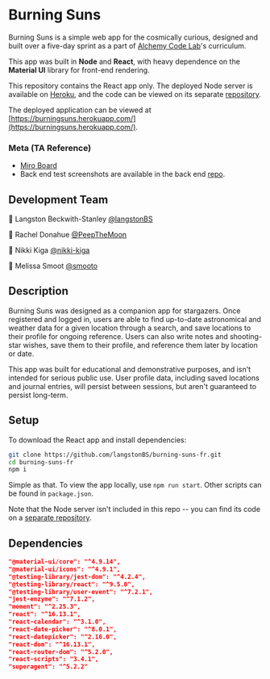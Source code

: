 <!-- The name of the project
Names of the team members
A description of the project

The overall problem domain and how the project solves those problems
Semantic versioning, beginning with version 1.0.0 and incremented as changes are made

A list of any libraries, frameworks, or packages that your application requires in order to properly function

Instructions that the user may need to follow in order to get your application up and running on their own computer

Clearly defined API endpoints with sample responses

Clearly defined database schemas -->

# Burning Suns

Burning Suns is a simple web app for the cosmically curious, designed and built over a five-day sprint as a part of [Alchemy Code Lab](https://www.alchemycodelab.com/)'s curriculum.

This app was built in **Node** and **React**, with heavy dependence on the **Material UI** library for front-end rendering.

This repository contains the React app only. The deployed Node server is available on [Heroku](https://stark-mesa-84010.herokuapp.com/), and the code can be viewed on its separate [repository](https://github.com/PeepTheMoon/burning-suns-be).

The deployed application can be viewed at [https://burningsuns.herokuapp.com/](https://burningsuns.herokuapp.com/).

### Meta (TA Reference)

- [Miro Board](https://miro.com/app/board/o9J_ksGGC_8=/)
- Back end test screenshots are available in the back end [repo](https://github.com/PeepTheMoon/burning-suns-be).

## Development Team

🌠 Langston Beckwith-Stanley [@langstonBS](https://github.com/langstonBS)

🌠 Rachel Donahue [@PeepTheMoon](https://github.com/PeepTheMoon)

🌠 Nikki Kiga [@nikki-kiga](https://github.com/nikki-kiga)

🌠 Melissa Smoot [@smooto](https://github.com/smooto)

## Description

Burning Suns was designed as a companion app for stargazers. Once registered and logged in, users are able to find up-to-date astronomical and weather data for a given location through a search, and save locations to their profile for ongoing reference. Users can also write notes and shooting-star wishes, save them to their profile, and reference them later by location or date.

This app was built for educational and demonstrative purposes, and isn't intended for serious public use. User profile data, including saved locations and journal entries, will persist between sessions, but aren't guaranteed to persist long-term.

## Setup

To download the React app and install dependencies:

```bash
git clone https://github.com/langstonBS/burning-suns-fr.git
cd burning-suns-fr
npm i
```

Simple as that. To view the app locally, use `npm run start`. Other scripts can be found in `package.json`.

Note that the Node server isn't included in this repo -- you can find its code on a [separate repository](https://github.com/PeepTheMoon/burning-suns-be).

## Dependencies

```json
"@material-ui/core": "^4.9.14",
"@material-ui/icons": "^4.9.1",
"@testing-library/jest-dom": "^4.2.4",
"@testing-library/react": "^9.5.0",
"@testing-library/user-event": "^7.2.1",
"jest-enzyme": "^7.1.2",
"moment": "^2.25.3",
"react": "^16.13.1",
"react-calendar": "^3.1.0",
"react-date-picker": "^8.0.1",
"react-datepicker": "^2.16.0",
"react-dom": "^16.13.1",
"react-router-dom": "^5.2.0",
"react-scripts": "3.4.1",
"superagent": "^5.2.2"
```

